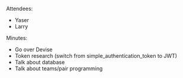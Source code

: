 Attendees:
- Yaser
- Larry

Minutes:
- Go over Devise
- Token research (switch from simple_authentication_token to JWT)
- Talk about database
- Talk about teams/pair programming
